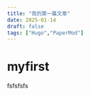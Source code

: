 ```yaml
---
title: "我的第一篇文章"
date: 2025-01-14
draft: false
tags: ["Hugo","PaperMod"]
---
```


# myfirst

fsfsfsfs

